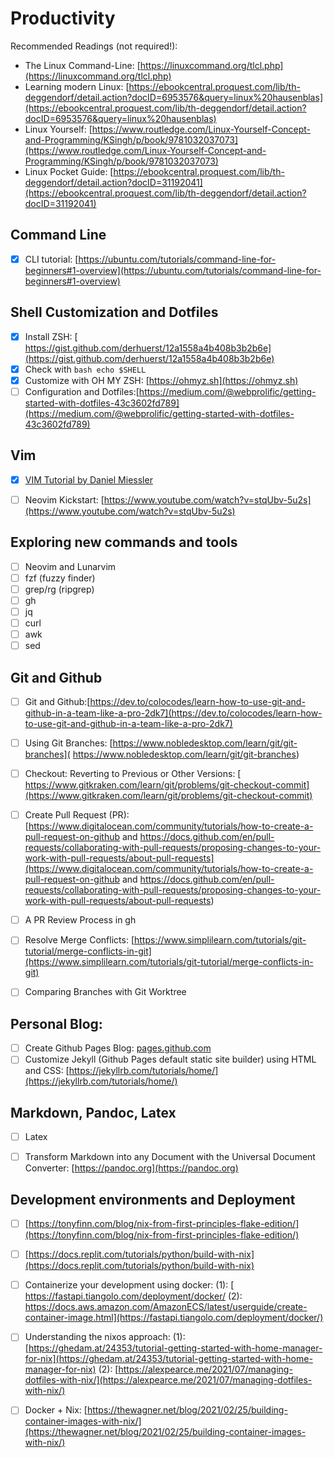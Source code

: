 # Productivity

Recommended Readings (not required!):
- The Linux Command-Line: [https://linuxcommand.org/tlcl.php](https://linuxcommand.org/tlcl.php)
- Learning modern Linux: [https://ebookcentral.proquest.com/lib/th-deggendorf/detail.action?docID=6953576&query=linux%20hausenblas](https://ebookcentral.proquest.com/lib/th-deggendorf/detail.action?docID=6953576&query=linux%20hausenblas)
- Linux Yourself: [https://www.routledge.com/Linux-Yourself-Concept-and-Programming/KSingh/p/book/9781032037073](https://www.routledge.com/Linux-Yourself-Concept-and-Programming/KSingh/p/book/9781032037073)
- Linux Pocket Guide: [https://ebookcentral.proquest.com/lib/th-deggendorf/detail.action?docID=31192041](https://ebookcentral.proquest.com/lib/th-deggendorf/detail.action?docID=31192041)

## Command Line

- [x] CLI tutorial: [https://ubuntu.com/tutorials/command-line-for-beginners#1-overview](https://ubuntu.com/tutorials/command-line-for-beginners#1-overview)

## Shell Customization and Dotfiles

- [x] Install ZSH: [ https://gist.github.com/derhuerst/12a1558a4b408b3b2b6e](https://gist.github.com/derhuerst/12a1558a4b408b3b2b6e)
- [x] Check with `bash echo $SHELL`
- [x] Customize with OH MY ZSH: [https://ohmyz.sh](https://ohmyz.sh)
- [ ] Configuration and Dotfiles:[https://medium.com/@webprolific/getting-started-with-dotfiles-43c3602fd789](https://medium.com/@webprolific/getting-started-with-dotfiles-43c3602fd789)

## Vim

- [x] [VIM Tutorial by Daniel Miessler](https://danielmiessler.com/p/vim/)
- [ ] Neovim Kickstart: [https://www.youtube.com/watch?v=stqUbv-5u2s](https://www.youtube.com/watch?v=stqUbv-5u2s)


## Exploring new commands and tools

- [ ] Neovim and Lunarvim
- [ ] fzf (fuzzy finder)
- [ ] grep/rg (ripgrep)
- [ ] gh
- [ ] jq
- [ ] curl
- [ ] awk
- [ ] sed

## Git and Github

- [ ] Git and Github:[https://dev.to/colocodes/learn-how-to-use-git-and-github-in-a-team-like-a-pro-2dk7](https://dev.to/colocodes/learn-how-to-use-git-and-github-in-a-team-like-a-pro-2dk7)
- [ ] Using Git Branches: [https://www.nobledesktop.com/learn/git/git-branches]( https://www.nobledesktop.com/learn/git/git-branches)
- [ ] Checkout: Reverting to Previous or Other Versions: [  https://www.gitkraken.com/learn/git/problems/git-checkout-commit](https://www.gitkraken.com/learn/git/problems/git-checkout-commit)
- [ ] Create Pull Request (PR): [https://www.digitalocean.com/community/tutorials/how-to-create-a-pull-request-on-github and https://docs.github.com/en/pull-requests/collaborating-with-pull-requests/proposing-changes-to-your-work-with-pull-requests/about-pull-requests](https://www.digitalocean.com/community/tutorials/how-to-create-a-pull-request-on-github and https://docs.github.com/en/pull-requests/collaborating-with-pull-requests/proposing-changes-to-your-work-with-pull-requests/about-pull-requests)
- [ ] A PR Review Process in gh
- [ ] Resolve Merge Conflicts: [https://www.simplilearn.com/tutorials/git-tutorial/merge-conflicts-in-git](https://www.simplilearn.com/tutorials/git-tutorial/merge-conflicts-in-git)
- [ ] Comparing Branches with Git Worktree


## Personal Blog:

- [ ] Create Github Pages Blog: [pages.github.com](pages.github.com)
- [ ] Customize Jekyll (Github Pages default static site builder) using HTML and CSS: [https://jekyllrb.com/tutorials/home/](https://jekyllrb.com/tutorials/home/)

## Markdown, Pandoc, Latex

- [ ] Latex
- [ ] Transform Markdown into any Document with the Universal Document Converter: [https://pandoc.org](https://pandoc.org)


## Development environments and Deployment

- [ ] [https://tonyfinn.com/blog/nix-from-first-principles-flake-edition/](https://tonyfinn.com/blog/nix-from-first-principles-flake-edition/)
- [ ] [https://docs.replit.com/tutorials/python/build-with-nix](https://docs.replit.com/tutorials/python/build-with-nix)
- [ ] Containerize your development using docker: (1):  [ https://fastapi.tiangolo.com/deployment/docker/ (2): https://docs.aws.amazon.com/AmazonECS/latest/userguide/create-container-image.html](https://fastapi.tiangolo.com/deployment/docker/)
- [ ] Understanding the nixos approach: (1): [https://ghedam.at/24353/tutorial-getting-started-with-home-manager-for-nix](https://ghedam.at/24353/tutorial-getting-started-with-home-manager-for-nix) (2): [https://alexpearce.me/2021/07/managing-dotfiles-with-nix/](https://alexpearce.me/2021/07/managing-dotfiles-with-nix/)
- [ ] Docker + Nix: [https://thewagner.net/blog/2021/02/25/building-container-images-with-nix/](https://thewagner.net/blog/2021/02/25/building-container-images-with-nix/)

